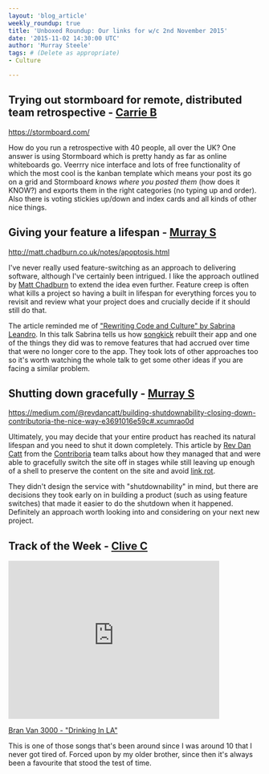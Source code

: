 ```yaml
---
layout: 'blog_article'
weekly_roundup: true
title: 'Unboxed Roundup: Our links for w/c 2nd November 2015'
date: '2015-11-02 14:30:00 UTC'
author: 'Murray Steele'
tags: # (Delete as appropriate)
- Culture

---
```


## Trying out stormboard for remote, distributed team retrospective - [Carrie B](http://www.unboxedconsulting.com/people/carrie-bedingfield)

https://stormboard.com/

How do you run a retrospective with 40 people, all over the UK? One answer is using Stormboard which is pretty handy as far as online whiteboards go. Veerrry nice interface and lots of free functionality of which the most cool is the kanban template which means your post its go on a grid and Stormboard ​_knows where you posted them_​ (how does it KNOW?) and exports them in the right categories (no typing up and order). Also there is voting stickies up/down and index cards and all kinds of other nice things.

## Giving your feature a lifespan - [Murray S](http://www.unboxedconsulting.com/people/murray-steele)

http://matt.chadburn.co.uk/notes/apoptosis.html

I've never really used feature-switching as an approach to delivering software, although I've certainly been intrigued.  I like the approach outlined by [Matt Chadburn](https://twitter.com/commuterjoy) to extend the idea even further.  Feature creep is often what kills a project so having a built in lifespan for everything forces you to revisit and review what your project does and crucially decide if it should still do that.

The article reminded me of ["Rewriting Code and Culture" by Sabrina Leandro](https://www.youtube.com/watch?v=-VEf8j6aGMk).  In this talk Sabrina tells us how [songkick](https://songkick.com) rebuilt their app and one of the things they did was to remove features that had accrued over time that were no longer core to the app.  They took lots of other approaches too so it's worth watching the whole talk to get some other ideas if you are facing a similar problem.

## Shutting down gracefully - [Murray S](http://www.unboxedconsulting.com/people/murray-steele)

https://medium.com/@revdancatt/building-shutdownability-closing-down-contributoria-the-nice-way-e3691016e59c#.xcumrao0d

Ultimately, you may decide that your entire product has reached its natural lifespan and you need to shut it down completely.  This article by [Rev Dan Catt](https://twitter.com/revdancatt) from the [Contriboria](http://www.contributoria.com/) team talks about how they managed that and were able to gracefully switch the site off in stages while still leaving up enough of a shell to preserve the content on the site and avoid [link rot](https://en.wikipedia.org/wiki/Link_rot).

They didn't design the service with "shutdownability" in mind, but there are decisions they took early on in building a product (such as using feature switches) that made it easier to do the shutdown when it happened.  Definitely an approach worth looking into and considering on your next new project.

## Track of the Week - [Clive C](https://www.unboxedconsulting.com/people/clive-corbishley)

<iframe width="420" height="315" src="https://www.youtube.com/embed/OQsQZvsR_QI" frameborder="0" allowfullscreen></iframe>

[Bran Van 3000 - "Drinking In LA"](https://www.youtube.com/watch?v=OQsQZvsR_QI)

This is one of those songs that's been around since I was around 10 that I never got tired of. Forced upon by my older brother, since then it's always been a favourite that stood the test of time.
